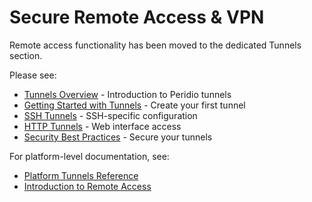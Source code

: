 # Secure Remote Access & VPN

Remote access functionality has been moved to the dedicated Tunnels section.

Please see:

- [Tunnels Overview](/dev-center/tunnels/overview) - Introduction to Peridio tunnels
- [Getting Started with Tunnels](/dev-center/tunnels/getting-started) - Create your first tunnel
- [SSH Tunnels](/dev-center/tunnels/ssh-tunnels) - SSH-specific configuration
- [HTTP Tunnels](/dev-center/tunnels/http-tunnels) - Web interface access
- [Security Best Practices](/dev-center/tunnels/security) - Secure your tunnels

For platform-level documentation, see:

- [Platform Tunnels Reference](/platform/reference/tunnels)
- [Introduction to Remote Access](/platform/guides/introduction-to-remote-access)
